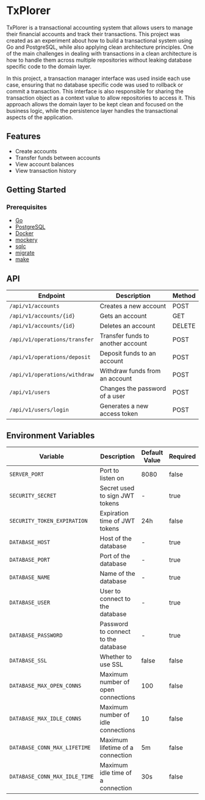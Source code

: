 # TxPlorer

TxPlorer is a transactional accounting system that allows users to manage their financial accounts and track their
transactions. This project was created as an experiment about how to build a transactional system using Go and
PostgreSQL, while also applying clean architecture principles. One of the main challenges in dealing with transactions
in a clean architecture is how to handle them across multiple repositories without leaking database specific code to the
domain layer.

In this project, a transaction manager interface was used inside each use case, ensuring that no database specific code
was used to rollback or commit a transaction. This interface is also responsible for sharing the transaction object as a
context value to allow repositories to access it. This approach allows the domain layer to be kept clean and focused on
the business logic, while the persistence layer handles the transactional aspects of the application.

## Features

- Create accounts
- Transfer funds between accounts
- View account balances
- View transaction history

## Getting Started

### Prerequisites

- [Go](https://go.dev/doc/install)
- [PostgreSQL](https://www.postgresql.org/download/)
- [Docker](https://www.docker.com/products/docker-desktop)
- [mockery](https://github.com/vektra/mockery)
- [sqlc](https://github.com/kyleconroy/sqlc)
- [migrate](https://github.com/golang-migrate/migrate)
- [make](https://www.gnu.org/software/make/)

## API

| Endpoint                      | Description                       | Method |
|-------------------------------|-----------------------------------|--------|
| `/api/v1/accounts`            | Creates a new account             | POST   |
| `/api/v1/accounts/{id}`       | Gets an account                   | GET    |
| `/api/v1/accounts/{id}`       | Deletes an account                | DELETE |
| `/api/v1/operations/transfer` | Transfer funds to another account | POST   |
| `/api/v1/operations/deposit`  | Deposit funds to an account       | POST   |
| `/api/v1/operations/withdraw` | Withdraw funds from an account    | POST   |
| `/api/v1/users`               | Changes the password of a user    | POST   |
| `/api/v1/users/login`         | Generates a new access token      | POST   |

## Environment Variables

| Variable                      | Description                         | Default Value | Required |
|-------------------------------|-------------------------------------|---------------|----------|
| `SERVER_PORT`                 | Port to listen on                   | 8080          | false    |
| `SECURITY_SECRET`             | Secret used to sign JWT tokens      | -             | true     |
| `SECURITY_TOKEN_EXPIRATION`   | Expiration time of JWT tokens       | 24h           | false    |
| `DATABASE_HOST`               | Host of the database                | -             | true     |
| `DATABASE_PORT`               | Port of the database                | -             | true     |
| `DATABASE_NAME`               | Name of the database                | -             | true     |
| `DATABASE_USER`               | User to connect to the database     | -             | true     |
| `DATABASE_PASSWORD`           | Password to connect to the database | -             | true     |
| `DATABASE_SSL`                | Whether to use SSL                  | false         | false    |
| `DATABASE_MAX_OPEN_CONNS`     | Maximum number of open connections  | 100           | false    |
| `DATABASE_MAX_IDLE_CONNS`     | Maximum number of idle connections  | 10            | false    |
| `DATABASE_CONN_MAX_LIFETIME`  | Maximum lifetime of a connection    | 5m            | false    |
| `DATABASE_CONN_MAX_IDLE_TIME` | Maximum idle time of a connection   | 30s           | false    |
